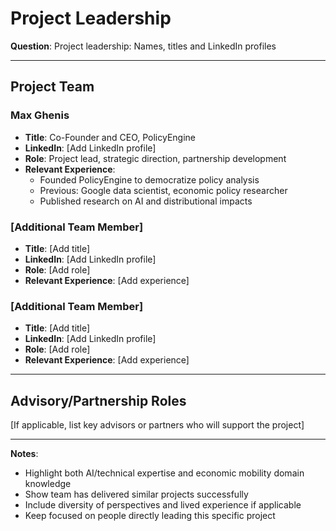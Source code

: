 # Project Leadership

**Question**: Project leadership: Names, titles and LinkedIn profiles

---

## Project Team

### Max Ghenis
- **Title**: Co-Founder and CEO, PolicyEngine
- **LinkedIn**: [Add LinkedIn profile]
- **Role**: Project lead, strategic direction, partnership development
- **Relevant Experience**:
  - Founded PolicyEngine to democratize policy analysis
  - Previous: Google data scientist, economic policy researcher
  - Published research on AI and distributional impacts

### [Additional Team Member]
- **Title**: [Add title]
- **LinkedIn**: [Add LinkedIn profile]
- **Role**: [Add role]
- **Relevant Experience**: [Add experience]

### [Additional Team Member]
- **Title**: [Add title]
- **LinkedIn**: [Add LinkedIn profile]
- **Role**: [Add role]
- **Relevant Experience**: [Add experience]

---

## Advisory/Partnership Roles

[If applicable, list key advisors or partners who will support the project]

---

**Notes**:
- Highlight both AI/technical expertise and economic mobility domain knowledge
- Show team has delivered similar projects successfully
- Include diversity of perspectives and lived experience if applicable
- Keep focused on people directly leading this specific project
